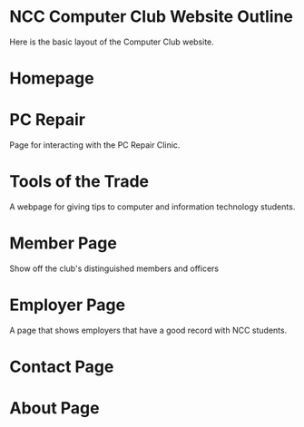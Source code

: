 # NCC Computer Club Website Outline
Here is the basic layout of the Computer Club website.

# Homepage

# PC Repair
Page for interacting with the PC Repair Clinic.

# Tools of the Trade
A webpage for giving tips to computer and information technology students.

# Member Page
Show off the club's distinguished members and officers

# Employer Page
A page that shows employers that have a good record with NCC students.

# Contact Page

# About Page